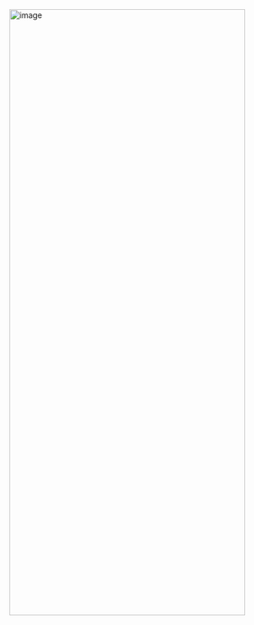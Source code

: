 <img width="420" height="1080" alt="image" src="https://github.com/user-attachments/assets/f8086cca-a6bd-4037-afb9-25a8aa53c0c0" />
